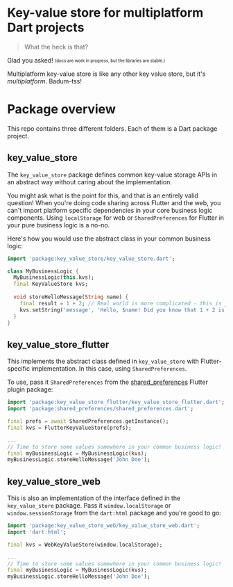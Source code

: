 # Key-value store for multiplatform Dart projects

> What the heck is that?

Glad you asked! <sub><sup>(docs are work in progress, but the libraries are stable.)</sup></sub>

Multiplatform key-value store is like any other key value store, but it's _multiplatform_. Badum-tss!

# Package overview

This repo contains three different folders. Each of them is a Dart package project.

## key_value_store

The `key_value_store` package defines common key-value storage APIs in an abstract way without caring about the implementation.

You might ask what is the point for this, and that is an entirely valid question!
When you're doing code sharing across Flutter and the web, you can't import platform specific dependencies in your core business logic components.
Using `localStorage` for web or `SharedPreferences` for Flutter in your pure business logic is a no-no.

Here's how you would use the abstract class in your common business logic:

```dart
import 'package:key_value_store/key_value_store.dart';

class MyBusinessLogic {
  MyBusinessLogic(this.kvs);
  final KeyValueStore kvs;
  
  void storeHelloMessage(String name) {
    final result = 1 + 2; // Real world is more complicated - this is just a sample.
    kvs.setString('message', 'Hello, $name! Did you know that 1 + 2 is $result?');
  }
}
```

## key_value_store_flutter

This implements the abstract class defined in `key_value_store` with Flutter-specific implementation. 
In this case, using `SharedPreferences`. 

To use, pass it `SharedPreferences` from the [shared_preferences](https://pub.dartlang.org/packages/shared_preferences) Flutter plugin package:

```dart
import 'package:key_value_store_flutter/key_value_store_flutter.dart';
import 'package:shared_preferences/shared_preferences.dart';

final prefs = await SharedPreferences.getInstance();
final kvs = FlutterKeyValueStore(prefs);

...
// Time to store some values somewhere in your common business logic!
final myBusinessLogic = MyBusinessLogic(kvs);
myBusinessLogic.storeHelloMessage('John Doe');
```

## key_value_store_web

This is also an implementation of the interface defined in the `key_value_store` package.
Pass it `window.localStorage` or `window.sessionStorage` from the `dart:html` package and you're good to go:

```dart
import 'package:key_value_store_web/key_value_store_web.dart';
import 'dart:html';

final kvs = WebKeyValueStore(window.localStorage);

...
// Time to store some values somewhere in your common business logic!
final myBusinessLogic = MyBusinessLogic(kvs);
myBusinessLogic.storeHelloMessage('John Doe');
```

